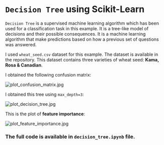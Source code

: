 # `Decision Tree` using Scikit-Learn

`Decision Tree` is a supervised machine learning algorithm which has been used for a classification task in this example. It is a tree-like model of decisions and their possible consequences. It is a machine learning algorithm that make predictions based on how a previous set of questions was answered.

I used `wheat_seed.csv` dataset for this example. The dataset is available in the repository. This dataset contains three varieties of wheat seed: __Kama, Rosa & Canadian__.

I obtained the following confusion matrix:

![plot_confusion_matrix.jpg](https://github.com/randomaccess2023/MG2023/blob/main/Video%2060/plot_confusion_matrix.jpg "plot_confusion_matrix.jpg")

I obtained this tree using `max_depth=3`:

![plot_decision_tree.jpg](https://github.com/randomaccess2023/MG2023/blob/main/Video%2060/plot_decision_tree.jpg "plot_decision_tree.jpg")

This is the plot of __feature importance__:

![plot_feature_importance.jpg](https://github.com/randomaccess2023/MG2023/blob/main/Video%2060/plot_feature_importance.jpg "plot_feature_importance.jpg")

### The full code is available in `decision_tree.ipynb` file.
